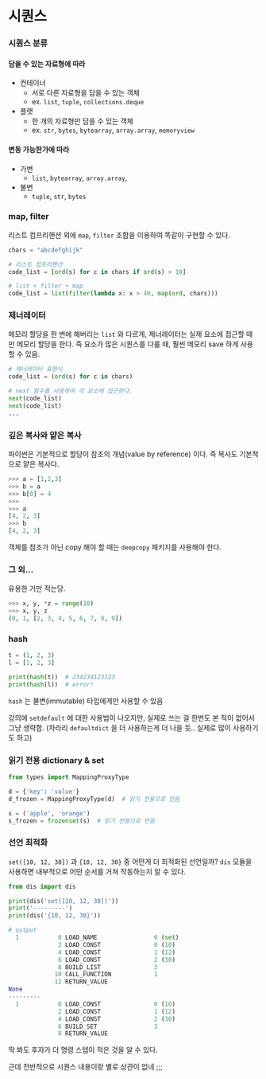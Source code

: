 # 시퀀스



### 시퀀스 분류

#### 담을 수 있는 자료형에 따라

- 컨테이너
    - 서로 다른 자료형을 담을 수 있는 객체
    - ex. `list`, `tuple`, `collections.deque`
- 플랫
    - 한 개의 자료형만 담을 수 있는 객체 
    - ex. `str`, `bytes`, `bytearray`, `array.array`, `memoryview`

#### 변동 가능한가에 따라

- 가변
    - `list`, `bytearray`, `array.array`,
- 불변
    - `tuple`, `str`, `bytes`



### map, filter

리스트 컴프리핸션 외에 `map`, `filter` 조합을 이용하여 똑같이 구현할 수 있다.

```python
chars = "abcdefghijk"

# 리스트 컴프리핸션
code_list = [ord(s) for c in chars if ord(s) > 10]

# list + filter + map
code_list = list(filter(lambda x: x > 40, map(ord, chars)))
```



### 제너레이터

메모리 할당을 한 번에 해버리는 `list` 와 다르게, 제너레이터는 실제 요소에 접근할 때만 메모리 할당을 한다.
즉 요소가 많은 시퀀스를 다룰 때, 훨씬 메모리 save 하게 사용할 수 있음.

```python
# 제너레이터 표현식 
code_list = (ord(s) for c in chars)

# next 함수를 사용하여 각 요소에 접근한다.
next(code_list)
next(code_list)
...
```



### 깊은 복사와 얕은 복사

파이썬은 기본적으로 할당이 참조의 개념(value by reference) 이다.
즉 복사도 기본적으로 얕은 복사다.

```python
>>> a = [1,2,3]
>>> b = a
>>> b[0] = 4
>>>
>>> a
[4, 2, 3]
>>> b
[4, 2, 3]
```

객체를 참조가 아닌 copy 해야 할 때는 `deepcopy` 패키지를 사용해야 한다.



### 그 외...

유용한 거만 적는당.

```python
>>> x, y, *z = range(10)
>>> x, y, z
(0, 1, [2, 3, 4, 5, 6, 7, 8, 9])
```



### hash

```python
t = (1, 2, 3)
l = [1, 2, 3]

print(hash(t))  # 234234123123
print(hash(l))  # error!
```

`hash` 는 불변(immutable) 타입에게만 사용할 수 있음

강의에 `setdefault` 에 대한 사용법이 나오지만, 실제로 쓰는 걸 한번도 본 적이 없어서 그냥 생략함.
(차라리 `defaultdict` 을 더 사용하는게 더 나을 듯.. 실제로 많이 사용하기도 하고)



### 읽기 전용 dictionary & set

```python
from types import MappingProxyType

d = {'key': 'value'}
d_frozen = MappingProxyType(d)  # 읽기 전용으로 만듬
```

```python
s = ('apple', 'orange')
s_frozen = frozenset(s)  # 읽기 전용으로 만듬
```



### 선언 최적화

`set([10, 12, 30])` 과 `{10, 12, 30}` 중 어떤게 더 최적화된 선언일까?
`dis` 모듈을 사용하면 내부적으로 어떤 순서를 거쳐 작동하는지 알 수 있다.

```python
from dis import dis

print(dis('set([10, 12, 30])'))
print('---------')
print(dis('{10, 12, 30}'))
```

```python
# output
  1           0 LOAD_NAME                0 (set)
              2 LOAD_CONST               0 (10)
              4 LOAD_CONST               1 (12)
              6 LOAD_CONST               2 (30)
              8 BUILD_LIST               3
             10 CALL_FUNCTION            1
             12 RETURN_VALUE
None
---------
  1           0 LOAD_CONST               0 (10)
              2 LOAD_CONST               1 (12)
              4 LOAD_CONST               2 (30)
              6 BUILD_SET                3
              8 RETURN_VALUE
```

딱 봐도 후자가 더 명령 스텝이 적은 것을 알 수 있다.



근데 전반적으로 시퀀스 내용이랑 별로 상관이 없네 ;;;